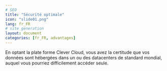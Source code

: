 ```yaml
---
# SEO
title: "Sécurité optimale"
icon: "slide01.png"
lang: fr_FR
# site generation
layout: document
categories: [fr_FR, advantages]
---
```


En optant la plate forme Clever Cloud, vous avez la certitude que vos données sont hébergées dans un ou des datacenters de standard mondial, auquel vous pourriez difficilement accéder seule. 